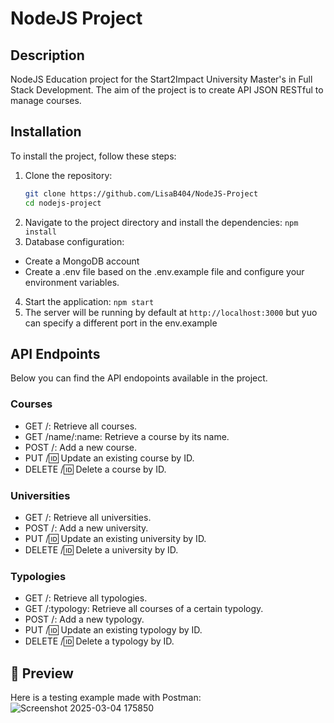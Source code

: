 # NodeJS Project

## Description
NodeJS Education project for the Start2Impact University Master's in Full Stack Development.
The aim of the project is to create API JSON RESTful to manage courses.

## Installation
To install the project, follow these steps:

1. Clone the repository:
   ```bash
   git clone https://github.com/LisaB404/NodeJS-Project
   cd nodejs-project
2. Navigate to the project directory and install the dependencies:
`npm install`
3. Database configuration:
- Create a MongoDB account
- Create a .env file based on the .env.example file and configure your environment variables.
4. Start the application:
`npm start`
5. The server will be running by default at `http://localhost:3000` but yuo can specify a different port in the env.example
## API Endpoints
Below you can find the API endopoints available in the project.
### Courses
- GET /: Retrieve all courses.
- GET /name/:name: Retrieve a course by its name.
- POST /: Add a new course.
- PUT /:id: Update an existing course by ID.
- DELETE /:id: Delete a course by ID.
### Universities
- GET /: Retrieve all universities.
- POST /: Add a new university.
- PUT /:id: Update an existing university by ID.
- DELETE /:id: Delete a university by ID.
### Typologies
- GET /: Retrieve all typologies.
- GET /:typology: Retrieve all courses of a certain typology.
- POST /: Add a new typology.
- PUT /:id: Update an existing typology by ID.
- DELETE /:id: Delete a typology by ID.
## 📸 Preview
Here is a testing example made with Postman:
![Screenshot 2025-03-04 175850](https://github.com/user-attachments/assets/f322cbd9-2d03-4c4d-8026-6e76d1ac0193)
